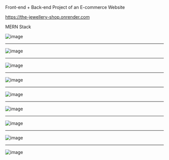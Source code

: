 Front-end + Back-end Project of an E-commerce Website

https://the-jewellery-shop.onrender.com

MERN Stack

![image](https://github.com/obisaga/ecommerceClient/assets/134201947/06f0d867-15da-4afe-95c3-b6b22ae047ef)
________________________________________________________________________________________________________________
![image](https://github.com/obisaga/ecommerceClient/assets/134201947/49ccaa80-95b7-4b94-aea1-675ce4f4034c)
________________________________________________________________________________________________________________

![image](https://github.com/obisaga/ecommerceClient/assets/134201947/ba2774d9-600e-4cd6-9a4f-5b17f69675d9)
________________________________________________________________________________________________________________

![image](https://github.com/obisaga/ecommerceClient/assets/134201947/1fa6ff04-6ff2-47dc-9ff8-159635de191b)
________________________________________________________________________________________________________________

![image](https://github.com/obisaga/ecommerceClient/assets/134201947/a755bd21-04c6-4bde-8df6-a782a3d80060)
________________________________________________________________________________________________________________

![image](https://github.com/obisaga/ecommerceClient/assets/134201947/91ecaccf-7431-4ed1-80c7-b3d9e7c67ae8)
________________________________________________________________________________________________________________

![image](https://github.com/obisaga/ecommerceClient/assets/134201947/aa98761c-0b6b-42a6-b5a9-9f16ae2724b6)
________________________________________________________________________________________________________________

![image](https://github.com/obisaga/ecommerceClient/assets/134201947/4c0a8465-d353-476c-8956-7d850fd10368)
________________________________________________________________________________________________________________

![image](https://github.com/obisaga/ecommerceClient/assets/134201947/7218326a-341e-4a7b-b4aa-4cd9290e5c50)
